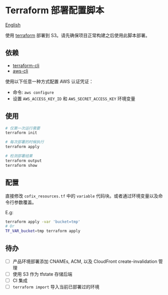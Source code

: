 # Terraform 部署配置脚本

[English](README.en.md)

使用 [terraform](https://www.terraform.io/) 部署到 S3。请先确保项目正常构建之后使用此脚本部署。

## 依赖

- [terraform-cli](https://www.terraform.io/downloads.html)
- [aws-cli](https://docs.aws.amazon.com/cli/index.html)

使用以下任意一种方式配置 AWS 认证凭证：

- 命令: `aws configure`
- 设置 `AWS_ACCESS_KEY_ID` 和 `AWS_SECRET_ACCESS_KEY` 环境变量

## 使用

```sh
# 仅第一次运行需要
terraform init

# 每次部署的时候执行
terraform apply

# 检测部署结果
terraform output
terraform show
```

## 配置

直接修改 `cofix_resources.tf` 中的 `variable` 代码块。或者通过环境变量以及命令行参数覆盖。

E.g:

```sh
terraform apply -var 'bucket=tmp'
# Or
TF_VAR_bucket=tmp terraform apply
```

## 待办

- [ ] 产品环境部署添加 CNAMEs, ACM, 以及 CloudFront create-invalidation 管理
- [ ] 使用 S3 作为 tfstate 存储后端
- [ ] CI 集成
- [ ] `terraform import` 导入当前已部署过的环境
